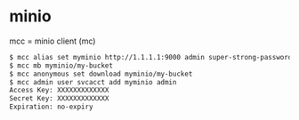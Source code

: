 # minio 

mcc = minio client (mc)

```bash
$ mcc alias set myminio http://1.1.1.1:9000 admin super-strong-password
$ mcc mb myminio/my-bucket
$ mcc anonymous set download myminio/my-bucket
$ mcc admin user svcacct add myminio admin
Access Key: XXXXXXXXXXXXX
Secret Key: XXXXXXXXXXXXX
Expiration: no-expiry

```
